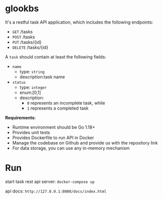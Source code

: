 # glookbs
It's a restful task API application, which includes the following endpoints:

 - `GET` /tasks
 - `POST` /tasks
 - `PUT` /tasks/{id}
 - `DELETE` /tasks/{id}

A `task` should contain at least the following fields:
 - `name`
   - type: `string`
   - description:task name
 - `status`
    - type: `integer`
    - enum:[0,1]
    - description:
      - `0` represents an incomplete task, while 
      - `1` represents a completed task

**Requirements**:
 - Runtime environment should be Go 1.18+
 - Provides unit tests
 - Provides Dockerfile to run API in Docker
 - Manage the codebase on Github and provide us with the repository link
 - For data storage, you can use any in-memory mechanism

# Run

start task rest api server: `docker-compose up`

api docs: `http://127.0.0.1:8080/docs/index.html`